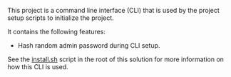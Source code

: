 This project is a command line interface (CLI) that is used by the project
setup scripts to initialize the project.

It contains the following features:
- Hash random admin password during CLI setup.

See the [install.sh](../../../install.sh) script in the root of this solution for more information on how this
CLI is used.
